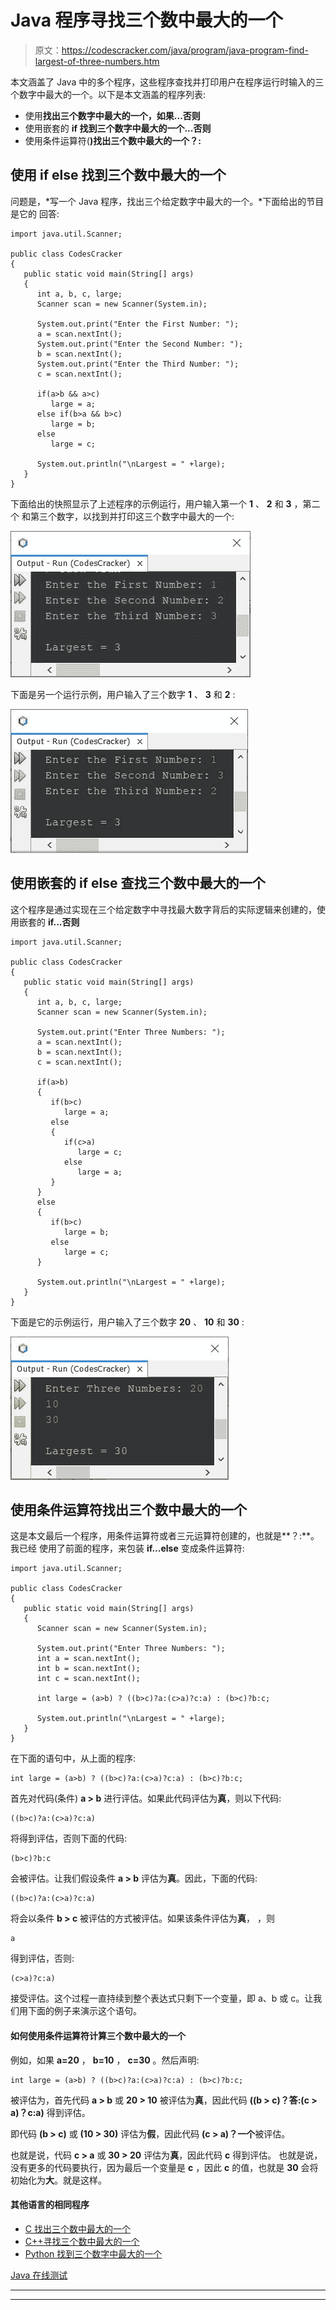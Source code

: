 # Java 程序寻找三个数中最大的一个

> 原文：<https://codescracker.com/java/program/java-program-find-largest-of-three-numbers.htm>

本文涵盖了 Java 中的多个程序，这些程序查找并打印用户在程序运行时输入的三个数字中最大的一个。以下是本文涵盖的程序列表:

*   使用**找出三个数字中最大的一个，如果...否则**
*   使用嵌套的 **if 找到三个数字中最大的一个...否则**
*   使用条件运算符(**)找出三个数中最大的一个？:**

## 使用 if else 找到三个数中最大的一个

问题是，*写一个 Java 程序，找出三个给定数字中最大的一个。*下面给出的节目是它的 回答:

```
import java.util.Scanner;

public class CodesCracker
{
   public static void main(String[] args)
   {
      int a, b, c, large;
      Scanner scan = new Scanner(System.in);

      System.out.print("Enter the First Number: ");
      a = scan.nextInt();
      System.out.print("Enter the Second Number: ");
      b = scan.nextInt();
      System.out.print("Enter the Third Number: ");
      c = scan.nextInt();

      if(a>b && a>c)
         large = a;
      else if(b>a && b>c)
         large = b;
      else
         large = c;

      System.out.println("\nLargest = " +large);
   }
}
```

下面给出的快照显示了上述程序的示例运行，用户输入第一个 **1** 、 **2** 和 **3** ，第二个 和第三个数字，以找到并打印这三个数字中最大的一个:

![java find largest of three numbers](img/0e9e996d3654860461e0e256f0c89333.png)

下面是另一个运行示例，用户输入了三个数字 **1** 、 **3** 和 **2** :

![find largest of three numbers in java](img/13ba5b65344f396386ed11461824ebbd.png)

## 使用嵌套的 if else 查找三个数中最大的一个

这个程序是通过实现在三个给定数字中寻找最大数字背后的实际逻辑来创建的，使用嵌套的 **if...否则**

```
import java.util.Scanner;

public class CodesCracker
{
   public static void main(String[] args)
   {
      int a, b, c, large;
      Scanner scan = new Scanner(System.in);

      System.out.print("Enter Three Numbers: ");
      a = scan.nextInt();
      b = scan.nextInt();
      c = scan.nextInt();

      if(a>b)
      {
         if(b>c)
            large = a;
         else
         {
            if(c>a)
               large = c;
            else
               large = a;
         }
      }
      else
      {
         if(b>c)
            large = b;
         else
            large = c;
      }

      System.out.println("\nLargest = " +large);
   }
}
```

下面是它的示例运行，用户输入了三个数字 **20** 、 **10** 和 **30** :

![java program largest of three numbers](img/7ee9fb1f157283212ed0265aff027d96.png)

## 使用条件运算符找出三个数中最大的一个

这是本文最后一个程序，用条件运算符或者三元运算符创建的，也就是**？:**。我已经 使用了前面的程序，来包装 **if...else** 变成条件运算符:

```
import java.util.Scanner;

public class CodesCracker
{
   public static void main(String[] args)
   {
      Scanner scan = new Scanner(System.in);

      System.out.print("Enter Three Numbers: ");
      int a = scan.nextInt();
      int b = scan.nextInt();
      int c = scan.nextInt();

      int large = (a>b) ? ((b>c)?a:(c>a)?c:a) : (b>c)?b:c;

      System.out.println("\nLargest = " +large);
   }
}
```

在下面的语句中，从上面的程序:

```
int large = (a>b) ? ((b>c)?a:(c>a)?c:a) : (b>c)?b:c;
```

首先对代码(条件) **a > b** 进行评估。如果此代码评估为**真**，则以下代码:

```
((b>c)?a:(c>a)?c:a)
```

将得到评估，否则下面的代码:

```
(b>c)?b:c
```

会被评估。让我们假设条件 **a > b** 评估为**真**。因此，下面的代码:

```
((b>c)?a:(c>a)?c:a)
```

将会以条件 **b > c** 被评估的方式被评估。如果该条件评估为**真**， ，则

```
a
```

得到评估，否则:

```
(c>a)?c:a)
```

接受评估。这个过程一直持续到整个表达式只剩下一个变量，即 a、b 或 c。让我们用下面的例子来演示这个语句。

#### 如何使用条件运算符计算三个数中最大的一个

例如，如果 **a=20** ， **b=10** ， **c=30** 。然后声明:

```
int large = (a>b) ? ((b>c)?a:(c>a)?c:a) : (b>c)?b:c;
```

被评估为，首先代码 **a > b** 或 **20 > 10** 被评估为**真**，因此代码 **((b > c)？答:(c > a)？c:a)** 得到评估。

即代码 **(b > c)** 或 **(10 > 30)** 评估为**假**，因此代码 **(c > a)？一个**被评估。

也就是说，代码 **c > a** 或 **30 > 20** 评估为**真**，因此代码 **c** 得到评估。 也就是说，没有更多的代码要执行，因为最后一个变量是 **c** ，因此 **c** 的值，也就是 **30** 会将 初始化为**大**。就是这样。

#### 其他语言的相同程序

*   [C 找出三个数中最大的一个](/c/program/c-program-find-greatest-of-three-numbers.htm)
*   [C++寻找三个数中最大的一个](/cpp/program/cpp-program-find-greatest-of-three-numbers.htm)
*   [Python 找到三个数字中最大的一个](/python/program/python-program-find-largest-of-three-numbers.htm)

[Java 在线测试](/exam/showtest.php?subid=1)

* * *

* * *